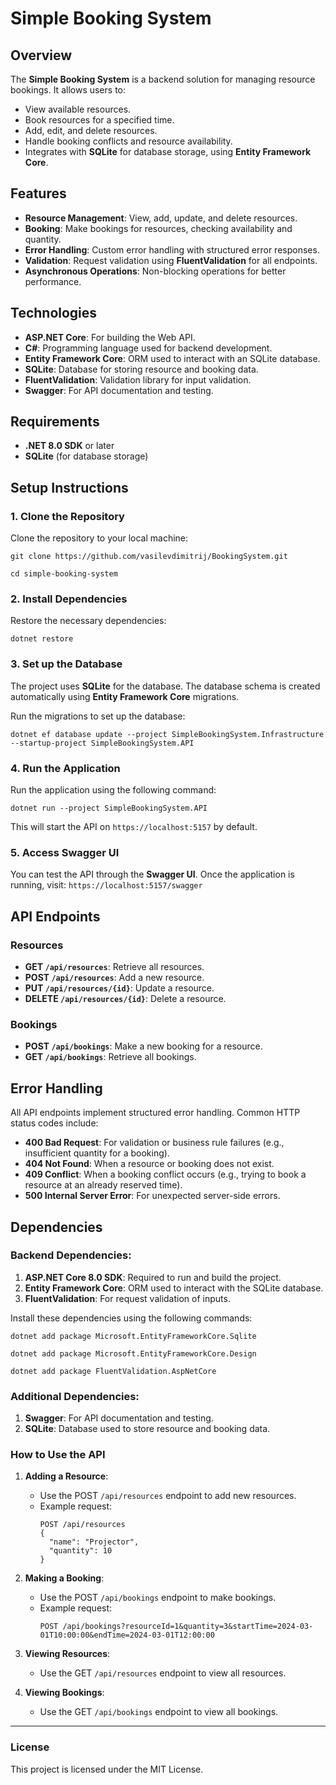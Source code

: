 # Simple Booking System

## Overview

The **Simple Booking System** is a backend solution for managing resource bookings. It allows users to:

- View available resources.
- Book resources for a specified time.
- Add, edit, and delete resources.
- Handle booking conflicts and resource availability.
- Integrates with **SQLite** for database storage, using **Entity Framework Core**.

## Features

- **Resource Management**: View, add, update, and delete resources.
- **Booking**: Make bookings for resources, checking availability and quantity.
- **Error Handling**: Custom error handling with structured error responses.
- **Validation**: Request validation using **FluentValidation** for all endpoints.
- **Asynchronous Operations**: Non-blocking operations for better performance.

## Technologies

- **ASP.NET Core**: For building the Web API.
- **C#**: Programming language used for backend development.
- **Entity Framework Core**: ORM used to interact with an SQLite database.
- **SQLite**: Database for storing resource and booking data.
- **FluentValidation**: Validation library for input validation.
- **Swagger**: For API documentation and testing.

## Requirements

- **.NET 8.0 SDK** or later
- **SQLite** (for database storage)

## Setup Instructions

### 1. Clone the Repository

Clone the repository to your local machine:
```
git clone https://github.com/vasilevdimitrij/BookingSystem.git
```
```
cd simple-booking-system
```

### 2. Install Dependencies

Restore the necessary dependencies:

```
dotnet restore
```
  
### 3. Set up the Database

The project uses **SQLite** for the database. The database schema is created automatically using **Entity Framework Core** migrations.

Run the migrations to set up the database:

```
dotnet ef database update --project SimpleBookingSystem.Infrastructure --startup-project SimpleBookingSystem.API
```
  
### 4. Run the Application

Run the application using the following command:

```
dotnet run --project SimpleBookingSystem.API
```

This will start the API on `https://localhost:5157` by default.

### 5. Access Swagger UI

You can test the API through the **Swagger UI**. Once the application is running, visit:
`https://localhost:5157/swagger`

## API Endpoints

### **Resources**

- **GET `/api/resources`**: Retrieve all resources.
- **POST `/api/resources`**: Add a new resource.
- **PUT `/api/resources/{id}`**: Update a resource.
- **DELETE `/api/resources/{id}`**: Delete a resource.

### **Bookings**

- **POST `/api/bookings`**: Make a new booking for a resource.
- **GET `/api/bookings`**: Retrieve all bookings.

## Error Handling

All API endpoints implement structured error handling. Common HTTP status codes include:

- **400 Bad Request**: For validation or business rule failures (e.g., insufficient quantity for a booking).
- **404 Not Found**: When a resource or booking does not exist.
- **409 Conflict**: When a booking conflict occurs (e.g., trying to book a resource at an already reserved time).
- **500 Internal Server Error**: For unexpected server-side errors.

## Dependencies

### **Backend Dependencies**:

1. **ASP.NET Core 8.0 SDK**: Required to run and build the project.
2. **Entity Framework Core**: ORM used to interact with the SQLite database.
3. **FluentValidation**: For request validation of inputs.

Install these dependencies using the following commands:

 ```
dotnet add package Microsoft.EntityFrameworkCore.Sqlite
```
```
dotnet add package Microsoft.EntityFrameworkCore.Design
```
```
dotnet add package FluentValidation.AspNetCore
```


### **Additional Dependencies**:

1. **Swagger**: For API documentation and testing.
2. **SQLite**: Database used to store resource and booking data.

### **How to Use the API**

1. **Adding a Resource**: 
   - Use the POST `/api/resources` endpoint to add new resources.
   - Example request:
     ```
     POST /api/resources
     {
       "name": "Projector",
       "quantity": 10
     }
     ```

2. **Making a Booking**: 
   - Use the POST `/api/bookings` endpoint to make bookings.
   - Example request:
     ```
     POST /api/bookings?resourceId=1&quantity=3&startTime=2024-03-01T10:00:00&endTime=2024-03-01T12:00:00
     ```

3. **Viewing Resources**: 
   - Use the GET `/api/resources` endpoint to view all resources.
   
4. **Viewing Bookings**:
   - Use the GET `/api/bookings` endpoint to view all bookings.

---

### License

This project is licensed under the MIT License.




  



